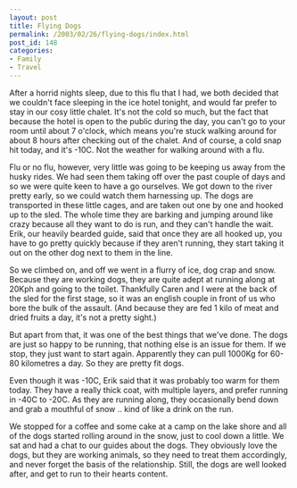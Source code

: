```yaml
---
layout: post
title: Flying Dogs
permalink: /2003/02/26/flying-dogs/index.html
post_id: 148
categories: 
- Family
- Travel
---
```


 After a horrid nights sleep, due to this flu that I had, we both decided that we couldn't face sleeping in the ice hotel tonight, and would far prefer to stay in our cosy little chalet. It's not the cold so much, but the fact that because the hotel is open to the public during the day, you can't go to your room until about 7 o'clock, which means you're stuck walking around for about 8 hours after checking out of the chalet. And of course, a cold snap hit today, and it's -10C. Not the weather for walking around with a flu.

Flu or no flu, however, very little was going to be keeping us away from the husky rides. We had seen them taking off over the past couple of days and so we were quite keen to have a go ourselves. We got down to the river pretty early, so we could watch them harnessing up. The dogs are transported in these little cages, and are taken out one by one and hooked up to the sled. The whole time they are barking and jumping around like crazy because all they want to do is run, and they can't handle the wait. Erik, our heavily bearded guide, said that once they are all hooked up, you have to go pretty quickly because if they aren't running, they start taking it out on the other dog next to them in the line.

So we climbed on, and off we went in a flurry of ice, dog crap and snow. Because they are working dogs, they are quite adept at running along at 20Kph and going to the toilet. Thankfully Caren and I were at the back of the sled for the first stage, so it was an english couple in front of us who bore the bulk of the assault. (And because they are fed 1 kilo of meat and dried fruits a day, it's not a pretty sight.)

But apart from that, it was one of the best things that we've done. The dogs are just so happy to be running, that nothing else is an issue for them. If we stop, they just want to start again. Apparently they can pull 1000Kg for 60-80 kilometres a day. So they are pretty fit dogs.

Even though it was -10C, Erik said that it was probably too warm for them today. They have a really thick coat, with multiple layers, and prefer running in -40C to -20C. As they are running along, they occasionally bend down and grab a mouthful of snow .. kind of like a drink on the run.

We stopped for a coffee and some cake at a camp on the lake shore and all of the dogs started rolling around in the snow, just to cool down a little. We sat and had a chat to our guides about the dogs. They obviously love the dogs, but they are working animals, so they need to treat them accordingly, and never forget the basis of the relationship. Still, the dogs are well looked after, and get to run to their hearts content.

